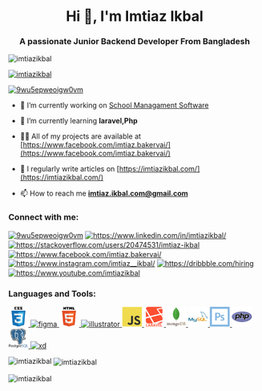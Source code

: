 <h1 align="center">Hi 👋, I'm Imtiaz Ikbal</h1>
<h3 align="center">A passionate Junior Backend Developer From Bangladesh</h3>

<p align="left"> <img src="https://komarev.com/ghpvc/?username=imtiazikbal&label=Profile%20views&color=0e75b6&style=flat" alt="imtiazikbal" /> </p>

<p align="left"> <a href="https://github.com/ryo-ma/github-profile-trophy"><img src="https://github-profile-trophy.vercel.app/?username=imtiazikbal" alt="imtiazikbal" /></a> </p>

<p align="left"> <a href="https://twitter.com/9wu5epweoigw0vm" target="blank"><img src="https://img.shields.io/twitter/follow/9wu5epweoigw0vm?logo=twitter&style=for-the-badge" alt="9wu5epweoigw0vm" /></a> </p>

- 🔭 I’m currently working on [School Managament Software](https://php.imtiazikbal.com/)

- 🌱 I’m currently learning **laravel,Php**

- 👨‍💻 All of my projects are available at [https://www.facebook.com/imtiaz.bakervai/](https://www.facebook.com/imtiaz.bakervai/)

- 📝 I regularly write articles on [https://imtiazikbal.com/](https://imtiazikbal.com/)

- 📫 How to reach me **imtiaz.ikbal.com@gmail.com**

<h3 align="left">Connect with me:</h3>
<p align="left">
<a href="https://twitter.com/9wu5epweoigw0vm" target="blank"><img align="center" src="https://raw.githubusercontent.com/rahuldkjain/github-profile-readme-generator/master/src/images/icons/Social/twitter.svg" alt="9wu5epweoigw0vm" height="30" width="40" /></a>
<a href="https://linkedin.com/in/https://www.linkedin.com/in/imtiazikbal/" target="blank"><img align="center" src="https://raw.githubusercontent.com/rahuldkjain/github-profile-readme-generator/master/src/images/icons/Social/linked-in-alt.svg" alt="https://www.linkedin.com/in/imtiazikbal/" height="30" width="40" /></a>
<a href="https://stackoverflow.com/users/https://stackoverflow.com/users/20474531/imtiaz-ikbal" target="blank"><img align="center" src="https://raw.githubusercontent.com/rahuldkjain/github-profile-readme-generator/master/src/images/icons/Social/stack-overflow.svg" alt="https://stackoverflow.com/users/20474531/imtiaz-ikbal" height="30" width="40" /></a>
<a href="https://fb.com/https://www.facebook.com/imtiaz.bakervai/" target="blank"><img align="center" src="https://raw.githubusercontent.com/rahuldkjain/github-profile-readme-generator/master/src/images/icons/Social/facebook.svg" alt="https://www.facebook.com/imtiaz.bakervai/" height="30" width="40" /></a>
<a href="https://instagram.com/https://www.instagram.com/imtiaz__ikbal/" target="blank"><img align="center" src="https://raw.githubusercontent.com/rahuldkjain/github-profile-readme-generator/master/src/images/icons/Social/instagram.svg" alt="https://www.instagram.com/imtiaz__ikbal/" height="30" width="40" /></a>
<a href="https://dribbble.com/https://dribbble.com/hiring" target="blank"><img align="center" src="https://raw.githubusercontent.com/rahuldkjain/github-profile-readme-generator/master/src/images/icons/Social/dribbble.svg" alt="https://dribbble.com/hiring" height="30" width="40" /></a>
<a href="https://www.youtube.com/c/https://www.youtube.com/imtiazikbal" target="blank"><img align="center" src="https://raw.githubusercontent.com/rahuldkjain/github-profile-readme-generator/master/src/images/icons/Social/youtube.svg" alt="https://www.youtube.com/imtiazikbal" height="30" width="40" /></a>
</p>

<h3 align="left">Languages and Tools:</h3>
<p align="left"> <a href="https://www.w3schools.com/css/" target="_blank" rel="noreferrer"> <img src="https://raw.githubusercontent.com/devicons/devicon/master/icons/css3/css3-original-wordmark.svg" alt="css3" width="40" height="40"/> </a> <a href="https://www.figma.com/" target="_blank" rel="noreferrer"> <img src="https://www.vectorlogo.zone/logos/figma/figma-icon.svg" alt="figma" width="40" height="40"/> </a> <a href="https://www.w3.org/html/" target="_blank" rel="noreferrer"> <img src="https://raw.githubusercontent.com/devicons/devicon/master/icons/html5/html5-original-wordmark.svg" alt="html5" width="40" height="40"/> </a> <a href="https://www.adobe.com/in/products/illustrator.html" target="_blank" rel="noreferrer"> <img src="https://www.vectorlogo.zone/logos/adobe_illustrator/adobe_illustrator-icon.svg" alt="illustrator" width="40" height="40"/> </a> <a href="https://developer.mozilla.org/en-US/docs/Web/JavaScript" target="_blank" rel="noreferrer"> <img src="https://raw.githubusercontent.com/devicons/devicon/master/icons/javascript/javascript-original.svg" alt="javascript" width="40" height="40"/> </a> <a href="https://laravel.com/" target="_blank" rel="noreferrer"> <img src="https://raw.githubusercontent.com/devicons/devicon/master/icons/laravel/laravel-plain-wordmark.svg" alt="laravel" width="40" height="40"/> </a> <a href="https://www.mongodb.com/" target="_blank" rel="noreferrer"> <img src="https://raw.githubusercontent.com/devicons/devicon/master/icons/mongodb/mongodb-original-wordmark.svg" alt="mongodb" width="40" height="40"/> </a> <a href="https://www.mysql.com/" target="_blank" rel="noreferrer"> <img src="https://raw.githubusercontent.com/devicons/devicon/master/icons/mysql/mysql-original-wordmark.svg" alt="mysql" width="40" height="40"/> </a> <a href="https://www.photoshop.com/en" target="_blank" rel="noreferrer"> <img src="https://raw.githubusercontent.com/devicons/devicon/master/icons/photoshop/photoshop-line.svg" alt="photoshop" width="40" height="40"/> </a> <a href="https://www.php.net" target="_blank" rel="noreferrer"> <img src="https://raw.githubusercontent.com/devicons/devicon/master/icons/php/php-original.svg" alt="php" width="40" height="40"/> </a> <a href="https://www.postgresql.org" target="_blank" rel="noreferrer"> <img src="https://raw.githubusercontent.com/devicons/devicon/master/icons/postgresql/postgresql-original-wordmark.svg" alt="postgresql" width="40" height="40"/> </a> <a href="https://www.adobe.com/products/xd.html" target="_blank" rel="noreferrer"> <img src="https://cdn.worldvectorlogo.com/logos/adobe-xd.svg" alt="xd" width="40" height="40"/> </a> </p>

<p><img align="left" src="https://github-readme-stats.vercel.app/api/top-langs?username=imtiazikbal&show_icons=true&locale=en&layout=compact" alt="imtiazikbal" /></p>

<p>&nbsp;<img align="center" src="https://github-readme-stats.vercel.app/api?username=imtiazikbal&show_icons=true&locale=en" alt="imtiazikbal" /></p>

<p><img align="center" src="https://github-readme-streak-stats.herokuapp.com/?user=imtiazikbal&" alt="imtiazikbal" /></p>
